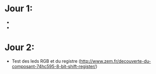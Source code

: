 # Jour 1:  
-  
-  
# Jour 2:   
- Test des leds RGB et du registre (http://www.zem.fr/decouverte-du-composant-74hc595-8-bit-shift-register/)  
